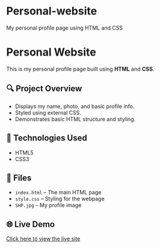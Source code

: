 # Personal-website
My personal profile page using HTML and CSS
# Personal Website

This is my personal profile page built using **HTML** and **CSS**.

## 🔍 Project Overview
- Displays my name, photo, and basic profile info.
- Styled using external CSS.
- Demonstrates basic HTML structure and styling.

## 🧪 Technologies Used
- HTML5
- CSS3

## 📂 Files
- `index.html` – The main HTML page
- `style.css` – Styling for the webpage
- `SHP.jpg` – My profile image

## 🌐 Live Demo
[Click here to view the live site](https://shpatwary.github.io/Personal-website/)

